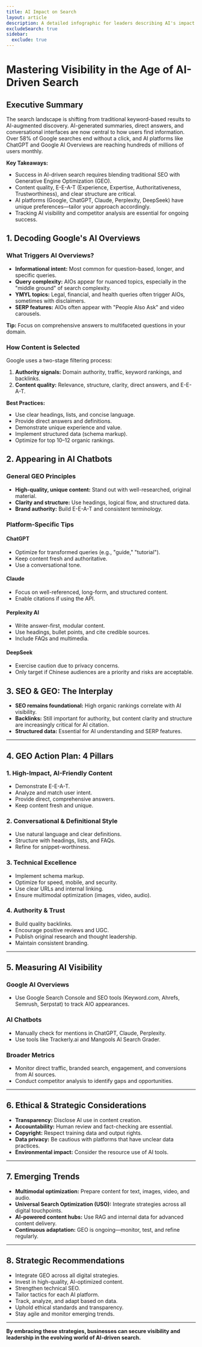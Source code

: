 ```yaml
---
title: AI Impact on Search
layout: article
description: A detailed infographic for leaders describing AI's impact on search, and how to optimize for more AI visibility in 2025 and beyond.
excludeSearch: true
sidebar:
  exclude: true
---
```


# Mastering Visibility in the Age of AI-Driven Search

## Executive Summary

The search landscape is shifting from traditional keyword-based results to AI-augmented discovery. AI-generated summaries, direct answers, and conversational interfaces are now central to how users find information. Over 58% of Google searches end without a click, and AI platforms like ChatGPT and Google AI Overviews are reaching hundreds of millions of users monthly.

**Key Takeaways:**
- Success in AI-driven search requires blending traditional SEO with Generative Engine Optimization (GEO).
- Content quality, E-E-A-T (Experience, Expertise, Authoritativeness, Trustworthiness), and clear structure are critical.
- AI platforms (Google, ChatGPT, Claude, Perplexity, DeepSeek) have unique preferences—tailor your approach accordingly.
- Tracking AI visibility and competitor analysis are essential for ongoing success.



## 1. Decoding Google's AI Overviews

### What Triggers AI Overviews?

- **Informational intent:** Most common for question-based, longer, and specific queries.
- **Query complexity:** AIOs appear for nuanced topics, especially in the "middle ground" of search complexity.
- **YMYL topics:** Legal, financial, and health queries often trigger AIOs, sometimes with disclaimers.
- **SERP features:** AIOs often appear with "People Also Ask" and video carousels.

**Tip:** Focus on comprehensive answers to multifaceted questions in your domain.

### How Content is Selected

Google uses a two-stage filtering process:
1. **Authority signals:** Domain authority, traffic, keyword rankings, and backlinks.
2. **Content quality:** Relevance, structure, clarity, direct answers, and E-E-A-T.

**Best Practices:**
- Use clear headings, lists, and concise language.
- Provide direct answers and definitions.
- Demonstrate unique experience and value.
- Implement structured data (schema markup).
- Optimize for top 10–12 organic rankings.



## 2. Appearing in AI Chatbots

### General GEO Principles

- **High-quality, unique content:** Stand out with well-researched, original material.
- **Clarity and structure:** Use headings, logical flow, and structured data.
- **Brand authority:** Build E-E-A-T and consistent terminology.

### Platform-Specific Tips

#### ChatGPT
- Optimize for transformed queries (e.g., "guide," "tutorial").
- Keep content fresh and authoritative.
- Use a conversational tone.

#### Claude
- Focus on well-referenced, long-form, and structured content.
- Enable citations if using the API.

#### Perplexity AI
- Write answer-first, modular content.
- Use headings, bullet points, and cite credible sources.
- Include FAQs and multimedia.

#### DeepSeek
- Exercise caution due to privacy concerns.
- Only target if Chinese audiences are a priority and risks are acceptable.



## 3. SEO & GEO: The Interplay

- **SEO remains foundational:** High organic rankings correlate with AI visibility.
- **Backlinks:** Still important for authority, but content clarity and structure are increasingly critical for AI citation.
- **Structured data:** Essential for AI understanding and SERP features.

---

## 4. GEO Action Plan: 4 Pillars

### 1. High-Impact, AI-Friendly Content
- Demonstrate E-E-A-T.
- Analyze and match user intent.
- Provide direct, comprehensive answers.
- Keep content fresh and unique.

### 2. Conversational & Definitional Style
- Use natural language and clear definitions.
- Structure with headings, lists, and FAQs.
- Refine for snippet-worthiness.

### 3. Technical Excellence
- Implement schema markup.
- Optimize for speed, mobile, and security.
- Use clear URLs and internal linking.
- Ensure multimodal optimization (images, video, audio).

### 4. Authority & Trust
- Build quality backlinks.
- Encourage positive reviews and UGC.
- Publish original research and thought leadership.
- Maintain consistent branding.

---

## 5. Measuring AI Visibility

### Google AI Overviews
- Use Google Search Console and SEO tools (Keyword.com, Ahrefs, Semrush, Serpstat) to track AIO appearances.

### AI Chatbots
- Manually check for mentions in ChatGPT, Claude, Perplexity.
- Use tools like Trackerly.ai and Mangools AI Search Grader.

### Broader Metrics
- Monitor direct traffic, branded search, engagement, and conversions from AI sources.
- Conduct competitor analysis to identify gaps and opportunities.

---

## 6. Ethical & Strategic Considerations

- **Transparency:** Disclose AI use in content creation.
- **Accountability:** Human review and fact-checking are essential.
- **Copyright:** Respect training data and output rights.
- **Data privacy:** Be cautious with platforms that have unclear data practices.
- **Environmental impact:** Consider the resource use of AI tools.

---

## 7. Emerging Trends

- **Multimodal optimization:** Prepare content for text, images, video, and audio.
- **Universal Search Optimization (USO):** Integrate strategies across all digital touchpoints.
- **AI-powered content hubs:** Use RAG and internal data for advanced content delivery.
- **Continuous adaptation:** GEO is ongoing—monitor, test, and refine regularly.

---

## 8. Strategic Recommendations

- Integrate GEO across all digital strategies.
- Invest in high-quality, AI-optimized content.
- Strengthen technical SEO.
- Tailor tactics for each AI platform.
- Track, analyze, and adapt based on data.
- Uphold ethical standards and transparency.
- Stay agile and monitor emerging trends.

---

**By embracing these strategies, businesses can secure visibility and leadership in the evolving world of AI-driven search.**

